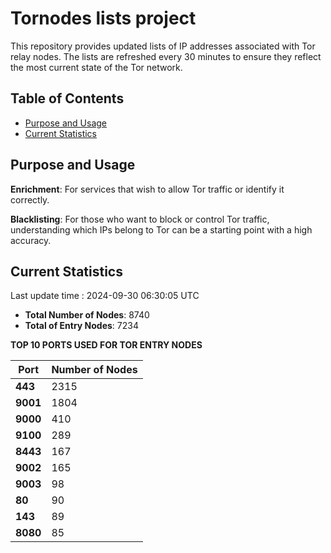 # Tornodes lists project

This repository provides updated lists of IP addresses associated with Tor relay nodes. The lists are refreshed every 30 minutes to ensure they reflect the most current state of the Tor network.

## Table of Contents

- [Purpose and Usage](#purpose-and-usage)
- [Current Statistics](#current-statistics)


## Purpose and Usage

**Enrichment**: For services that wish to allow Tor traffic or identify it correctly.

**Blacklisting**: For those who want to block or control Tor traffic, understanding which IPs belong to Tor can be a starting point with a high accuracy.

## Current Statistics

Last update time : 2024-09-30 06:30:05 UTC

- **Total Number of Nodes**: 8740
- **Total of Entry Nodes**: 7234

**TOP 10 PORTS USED FOR TOR ENTRY NODES**

| **Port** | **Number of Nodes** |
|------|-----------------|
| **443**   | 2315  |
| **9001**   | 1804  |
| **9000**   | 410  |
| **9100**   | 289  |
| **8443**   | 167  |
| **9002**   | 165  |
| **9003**   | 98  |
| **80**   | 90  |
| **143**   | 89  |
| **8080**   | 85  |


